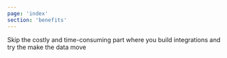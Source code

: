 ```yaml
---
page: 'index'
section: 'benefits'
---
```

Skip the costly and time-consuming part where you build integrations and try the make the data move

